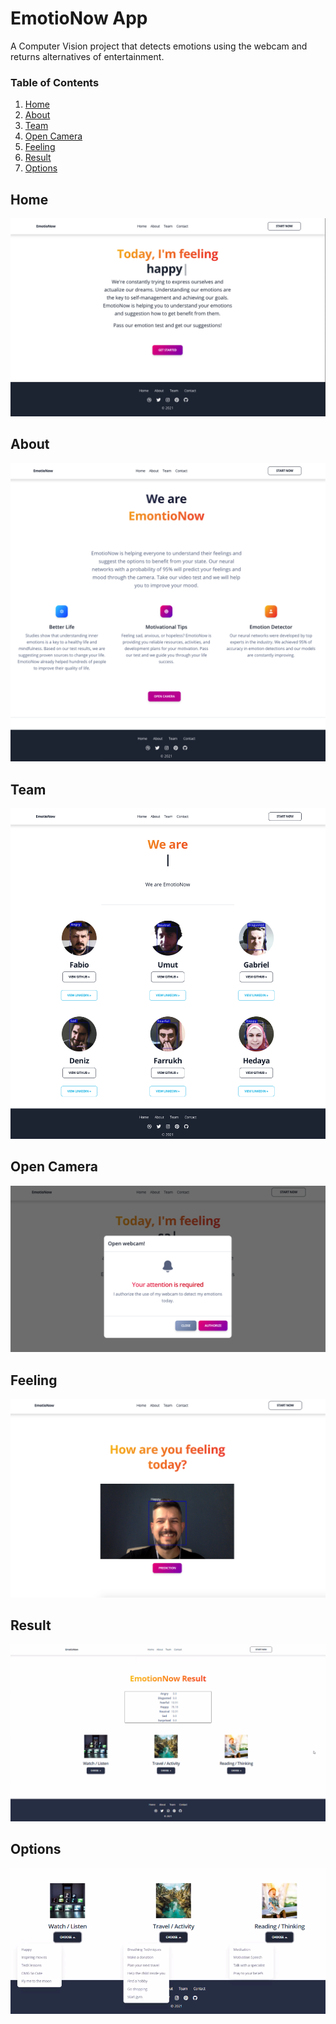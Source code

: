 # EmotioNow App

A Computer Vision project that detects emotions using the webcam and returns alternatives of entertainment.

### Table of Contents

1. [Home](#home)
2. [About](#about)
3. [Team](#team)
4. [Open Camera](#camera) 
5. [Feeling](#feeling)
6. [Result](#result)
7. [Options](#options)

<a name="home"></a>

## Home

![EmotioNow](https://github.com/Deep-Vision-Animation/project/blob/main/assets/01-home.png?raw=true)

<a name="about"></a>

## About
![About](https://github.com/Deep-Vision-Animation/project/blob/main/assets/02-about-0.png?raw=true)

<a name="team"></a>

## Team
![Team](https://github.com/Deep-Vision-Animation/project/blob/main/assets/03-team-1.png?raw=true)


<a name="camera"></a>

## Open Camera
![camera](https://github.com/Deep-Vision-Animation/project/blob/main/assets/05-open-camera.png?raw=true)



<a name="feeling"></a>

## Feeling
![Feeling](https://github.com/Deep-Vision-Animation/project/blob/main/assets/06-emotionow.png?raw=true)


<a name="result"></a>

## Result
![Result](https://github.com/Deep-Vision-Animation/project/blob/main/assets/07-result.png?raw=true)


<a name="options"></a>

## Options
![Options](https://github.com/Deep-Vision-Animation/project/blob/main/assets/08-result.png?raw=true)

